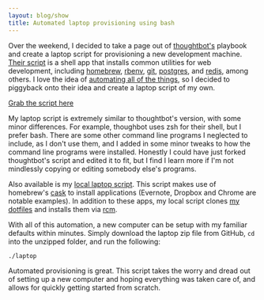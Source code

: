 ```yaml
---
layout: blog/show
title: Automated laptop provisioning using bash
---
```

Over the weekend, I decided to take a page out of [thoughtbot's][thoughtbot] playbook and create a laptop script for provisioning a new development machine. [Their script][tb-laptop] is a shell app that installs common utilities for web development, including [homebrew][brew], [rbenv][rbenv], [git][git], [postgres][postgres], and [redis][redis], among others. I love the idea of [automating all of the things][automate-job], so I decided to piggyback onto their idea and create a laptop script of my own.

[thoughtbot]: //thoughtbot.com
[tb-laptop]: //github.com/thoughtbot/laptop
[brew]: //brew.sh/
[rbenv]: http://rbenv.org/
[git]: https://git-scm.com/
[postgres]: www.postgresql.org/
[redis]: //redis.io/
[automate-job]: //dstrunk.com/2015/06/04/automate-yourself-out-of-a-job/

[Grab the script here][ds-laptop]

[ds-laptop]: //github.com/dstrunk/laptop

My laptop script is extremely similar to thoughtbot's version, with some minor differences. For example, thoughbot uses zsh for their shell, but I prefer bash. There are some other command line programs I neglected to include, as I don't use them, and I added in some minor tweaks to how the command line programs were installed. Honestly I could have just forked thoughtbot's script and edited it to fit, but I find I learn more if I'm not mindlessly copying or editing somebody else's programs.

Also available is my [local laptop script][laptop-locals]. This script makes use of homebrew's [cask][cask] to install applications (Evernote, Dropbox and Chrome are notable examples). In addition to these apps, my local script clones [my dotfiles][dotfiles] and installs them via [rcm][rcm].

[cask]: http://caskroom.io/
[laptop-locals]: https://github.com/dstrunk/laptop/blob/master/laptop.local
[dotfiles]: https://github.com/dstrunk/dotfiles
[rcm]: http://thoughtbot.github.io/rcm/rcm.7.html

With all of this automation, a new computer can be setup with my familiar defaults within minutes. Simply download the laptop zip file from GitHub, `cd` into the unzipped folder, and run the following:

```
./laptop
```

Automated provisioning is great. This script takes the worry and dread out of setting up a new computer and hoping everything was taken care of, and allows for quickly getting started from scratch.
